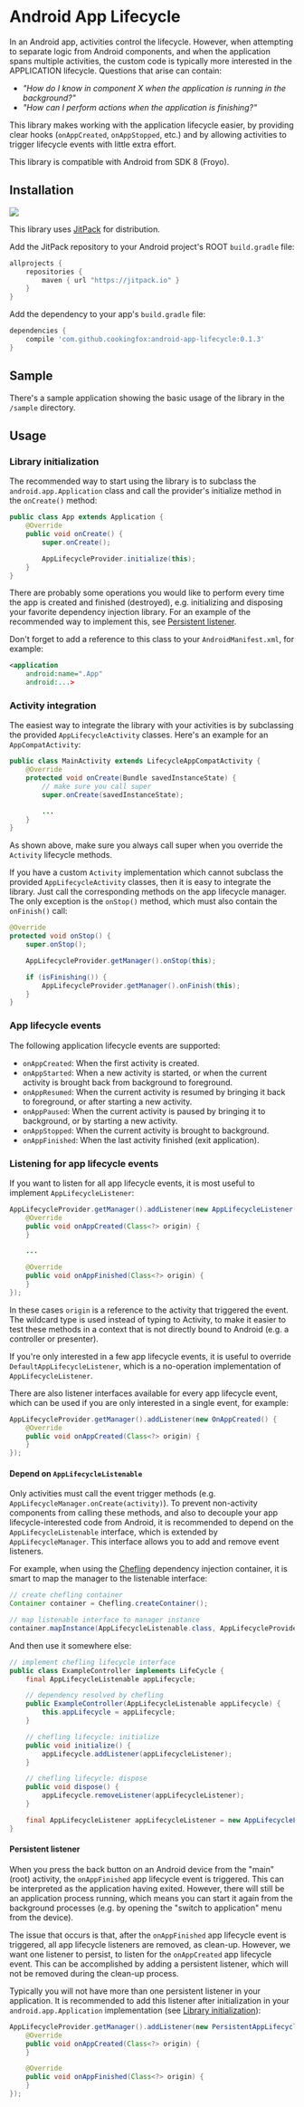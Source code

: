 # Android App Lifecycle

In an Android app, activities control the lifecycle. However, when attempting to separate logic from
Android components, and when the application spans multiple activities, the custom code is typically
more interested in the APPLICATION lifecycle. Questions that arise can contain:

- _"How do I know in component X when the application is running in the background?"_
- _"How can I perform actions when the application is finishing?"_

This library makes working with the application lifecycle easier, by providing clear hooks
(`onAppCreated`, `onAppStopped`, etc.) and by allowing activities to trigger lifecycle events with
little extra effort.

This library is compatible with Android from SDK 8 (Froyo).

## Installation

[![](https://jitpack.io/v/cookingfox/android-app-lifecycle.svg)](https://jitpack.io/#cookingfox/android-app-lifecycle)

This library uses [JitPack](https://jitpack.io/) for distribution.

Add the JitPack repository to your Android project's ROOT `build.gradle` file:

```groovy
allprojects {
    repositories {
        maven { url "https://jitpack.io" }
    }
}
```

Add the dependency to your app's `build.gradle` file:

```groovy
dependencies {
    compile 'com.github.cookingfox:android-app-lifecycle:0.1.3'
}
```

## Sample

There's a sample application showing the basic usage of the library in the `/sample` directory.

## Usage

### Library initialization

The recommended way to start using the library is to subclass the `android.app.Application` class
and call the provider's initialize method in the `onCreate()` method:

```java
public class App extends Application {
    @Override
    public void onCreate() {
        super.onCreate();

        AppLifecycleProvider.initialize(this);
    }
}
```

There are probably some operations you would like to perform every time the app is created and
finished (destroyed), e.g. initializing and disposing your favorite dependency injection library.
For an example of the recommended way to implement this, see
[Persistent listener](#persistent-listener).

Don't forget to add a reference to this class to your `AndroidManifest.xml`, for example:

```xml
<application
    android:name=".App"
    android:...>
```

### Activity integration

The easiest way to integrate the library with your activities is by subclassing the provided
`AppLifecycleActivity` classes. Here's an example for an `AppCompatActivity`:

```java
public class MainActivity extends LifecycleAppCompatActivity {
    @Override
    protected void onCreate(Bundle savedInstanceState) {
        // make sure you call super
        super.onCreate(savedInstanceState);

        ...
    }
}
```

As shown above, make sure you always call super when you override the `Activity` lifecycle methods.

If you have a custom `Activity` implementation which cannot subclass the provided
`AppLifecycleActivity` classes, then it is easy to integrate the library. Just call the
corresponding methods on the app lifecycle manager. The only exception is the `onStop()` method,
which must also contain the `onFinish()` call:

```java
@Override
protected void onStop() {
    super.onStop();

    AppLifecycleProvider.getManager().onStop(this);

    if (isFinishing()) {
        AppLifecycleProvider.getManager().onFinish(this);
    }
}
```

### App lifecycle events

The following application lifecycle events are supported:

- `onAppCreated`: When the first activity is created.
- `onAppStarted`: When a new activity is started, or when the current activity is brought back from
background to foreground.
- `onAppResumed`: When the current activity is resumed by bringing it back to foreground, or after
starting a new activity.
- `onAppPaused`: When the current activity is paused by bringing it to background, or by starting a
new activity.
- `onAppStopped`: When the current activity is brought to background.
- `onAppFinished`: When the last activity finished (exit application).

### Listening for app lifecycle events

If you want to listen for all app lifecycle events, it is most useful to implement
`AppLifecycleListener`:

```java
AppLifecycleProvider.getManager().addListener(new AppLifecycleListener() {
    @Override
    public void onAppCreated(Class<?> origin) {
    }

    ...

    @Override
    public void onAppFinished(Class<?> origin) {
    }
});
```

In these cases `origin` is a reference to the activity that triggered the event. The wildcard type
is used instead of typing to Activity, to make it easier to test these methods in a context that
is not directly bound to Android (e.g. a controller or presenter).

If you're only interested in a few app lifecycle events, it is useful to override
`DefaultAppLifecycleListener`, which is a no-operation implementation of `AppLifecycleListener`.

There are also listener interfaces available for every app lifecycle event, which can be used if you
are only interested in a single event, for example:

```java
AppLifecycleProvider.getManager().addListener(new OnAppCreated() {
    @Override
    public void onAppCreated(Class<?> origin) {
    }
});
```

#### Depend on `AppLifecycleListenable`

Only activities must call the event trigger methods (e.g. `AppLifecycleManager.onCreate(activity)`).
To prevent non-activity components from calling these methods, and also to decouple your app
lifecycle-interested code from Android, it is recommended to depend on the `AppLifecycleListenable`
interface, which is extended by `AppLifecycleManager`. This interface allows you to add and remove
event listeners.

For example, when using the [Chefling](https://github.com/cookingfox/chefling-di-java) dependency 
injection container, it is smart to map the manager to the listenable interface:

```java
// create chefling container
Container container = Chefling.createContainer();

// map listenable interface to manager instance
container.mapInstance(AppLifecycleListenable.class, AppLifecycleProvider.getManager());
```

And then use it somewhere else:

```java
// implement chefling lifecycle interface
public class ExampleController implements LifeCycle {
    final AppLifecycleListenable appLifecycle;

    // dependency resolved by chefling
    public ExampleController(AppLifecycleListenable appLifecycle) {
        this.appLifecycle = appLifecycle;
    }

    // chefling lifecycle: initialize
    public void initialize() {
        appLifecycle.addListener(appLifecycleListener);
    }

    // chefling lifecycle: dispose
    public void dispose() {
        appLifecycle.removeListener(appLifecycleListener);
    }

    final AppLifecycleListener appLifecycleListener = new AppLifecycleListener() { ... }
}
```

#### Persistent listener

When you press the back button on an Android device from the "main" (root) activity, the
`onAppFinished` app lifecycle event is triggered. This can be interpreted as the application having
exited. However, there will still be an application process running, which means you can start it
again from the background processes (e.g. by opening the "switch to application" menu from the
device).

The issue that occurs is that, after the `onAppFinished` app lifecycle event is triggered, all app
lifecycle listeners are removed, as clean-up. However, we want one listener to persist, to listen
for the `onAppCreated` app lifecycle event. This can be accomplished by adding a persistent
listener, which will not be removed during the clean-up process.

Typically you will not have more than one persistent listener in your application. It is recommended
to add this listener after initialization in your `android.app.Application` implementation (see
[Library initialization](#library-initialization)):

```java
AppLifecycleProvider.getManager().addListener(new PersistentAppLifecycleListener() {
    @Override
    public void onAppCreated(Class<?> origin) {
    }

    @Override
    public void onAppFinished(Class<?> origin) {
    }
});
```
